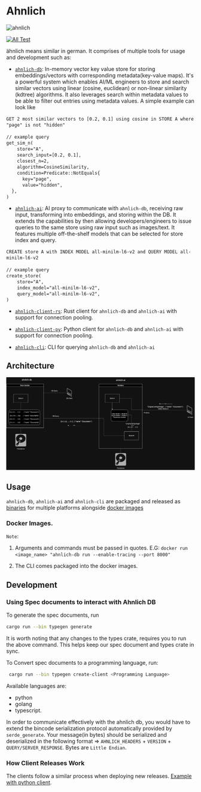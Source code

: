 # Ahnlich
<p align="left"><img src="assets/logo.jpg" alt="ahnlich" height="120px"></p>

[![All Test](https://github.com/deven96/ahnlich/actions/workflows/test.yml/badge.svg)](https://github.com/deven96/ahnlich/actions/workflows/test.yml)

ähnlich means similar in german. It comprises of multiple tools for usage and development such as:

- [`ahnlich-db`](ahnlich/db): In-memory vector key value store for storing embeddings/vectors with corresponding metadata(key-value maps). It's a powerful system which enables AI/ML engineers to store and search similar vectors using linear (cosine, euclidean) or non-linear similarity (kdtree) algorithms. It also leverages search within metadata values to be able to filter out entries using metadata values. A simple example can look like
```
GET 2 most similar vectors to [0.2, 0.1] using cosine in STORE A where "page" is not "hidden"

// example query
get_sim_n(
    store="A",
    search_input=[0.2, 0.1],
    closest_n=2,
    algorithm=CosineSimilarity,
    condition=Predicate::NotEquals{
      key="page",
      value="hidden",
  },
)
```
- [`ahnlich-ai`](ahnlich/ai/): AI proxy to communicate with `ahnlich-db`, receiving raw input, transforming into embeddings, and storing within the DB. It extends the capabilities by then allowing developers/engineers to issue queries to the same store using raw input such as images/text. It features multiple off-the-shelf models that can be selected for store index and query.
```
CREATE store A with INDEX MODEL all-minilm-l6-v2 and QUERY MODEL all-minilm-l6-v2

// example query
create_store(
    store="A",
    index_model="all-minilm-l6-v2",
    query_model="all-minilm-l6-v2",
)
```
- [`ahnlich-client-rs`](ahnlich/client/): Rust client for `ahnlich-db` and `ahnlich-ai` with support for connection pooling.
- [`ahnlich-client-py`](sdk/ahnlich-client-py/): Python client for `ahnlich-db` and `ahnlich-ai` with support for connection pooling.

- [`ahnlich-cli`](ahnlich/cli/): CLI for querying `ahnlich-db` and `ahnlich-ai`


## Architecture

![Architecture Diagram](assets/ahnlich.jpg)


## Usage

`ahnlich-db`, `ahnlich-ai` and `ahnlich-cli` are packaged and released as [binaries](https://github.com/deven96/ahnlich/releases) for multiple platforms alongside [docker images](https://github.com/deven96?tab=packages&repo_name=ahnlich)

### Docker Images.

`Note`: 
1. Arguments and commands must be passed in quotes. E.G: `docker run <image_name> "ahnlich-db run --enable-tracing --port 8000"`

2. The CLI comes packaged into the docker images.



## Development

### Using Spec documents to interact with Ahnlich DB

To generate the spec documents, run
```bash
cargo run --bin typegen generate
```
It is worth noting that any changes to the types crate, requires you to run the above command. This helps keep our spec document and types crate in sync.

To Convert spec documents to a programming language, run:

```bash
 cargo run --bin typegen create-client <Programming Language>
```
Available languages are:
- python
- golang
- typescript.

In order to communicate effectively with the ahnlich db, you would have to extend the bincode serialization protocol automatically provided by `serde_generate`.
Your message(in bytes) should be serialized and deserialized in the following format => `AHNLICH_HEADERS` + `VERSION` + `QUERY/SERVER_RESPONSE`. Bytes are `Little Endian`.


### How Client Releases Work

The clients follow a similar process when deploying new releases.
[Example with python client](https://github.com/deven96/ahnlich/blob/main/sdk/ahnlich-client-py/README.md#deploy-to-artifactory).





